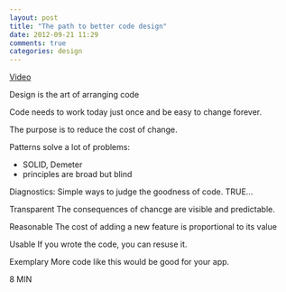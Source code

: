 ```yaml
---
layout: post
title: "The path to better code design"
date: 2012-09-21 11:29
comments: true
categories: design
---
```


[Video](http://vimeo.com/26330100)

Design is the art of arranging code

Code needs to work today just once and be easy to change forever.

The purpose is to reduce the cost of change.

Patterns solve a lot of problems:
- SOLID, Demeter
- principles are broad but blind

Diagnostics:
Simple ways to judge the goodness of code.
TRUE...

Transparent
The consequences of chancge are visible and predictable.

Reasonable
The cost of adding a new feature is proportional to its value

Usable
If you wrote the code, you can resuse it.

Exemplary
More code like this would be good for your app.

8 MIN


